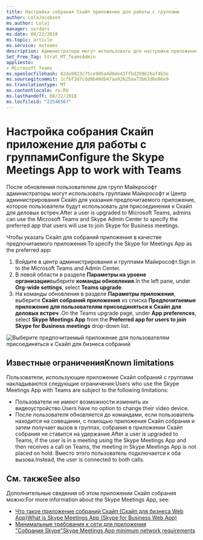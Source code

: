 ```yaml
---
title: Настройка собрания Скайп приложение для работы с группами
author: LolaJacobsen
ms.author: Lolaj
manager: serdars
ms.date: 08/21/2018
ms.topic: article
ms.service: msteams
description: Администраторы могут использовать для настройки приложения собраний Скайп для работы с группами группами Майкрософт и Центр администрирования Скайп
Set_Free_Tag: Strat_MT_TeamsAdmin
appliesto:
- Microsoft Teams
ms.openlocfilehash: 82da9923c75ce905a4d0de43ffbd299626af4b3e
ms.sourcegitcommit: 1cfbf3d7cdd8b40db47aa92625aa73b63d6e86e9
ms.translationtype: MT
ms.contentlocale: ru-RU
ms.lasthandoff: 08/22/2018
ms.locfileid: "22546567"
---
```

<a name="configure-the-skype-meetings-app-to-work-with-teams"></a><span data-ttu-id="dc3dd-103">Настройка собрания Скайп приложение для работы с группами</span><span class="sxs-lookup"><span data-stu-id="dc3dd-103">Configure the Skype Meetings App to work with Teams</span></span>
===================================================

<span data-ttu-id="dc3dd-104">После обновления пользователем для групп Майкрософт администраторы могут использовать группами Майкрософт и Центр администрирования Скайп для указания предпочитаемого приложение, которое пользователи будут использовать для присоединения к Скайп для деловых встреч.</span><span class="sxs-lookup"><span data-stu-id="dc3dd-104">After a user is upgraded to Microsoft Teams, admins can use the Microsoft Teams and Skype Admin Center to specify the preferred app that users will use to join Skype for Business meetings.</span></span>

<span data-ttu-id="dc3dd-105">Чтобы указать Скайп для собраний приложения в качестве предпочитаемого приложения:</span><span class="sxs-lookup"><span data-stu-id="dc3dd-105">To specify the Skype for Meetings App as the preferred app:</span></span>

1. <span data-ttu-id="dc3dd-106">Войдите в центр администрирования и группами Майкрософт.</span><span class="sxs-lookup"><span data-stu-id="dc3dd-106">Sign in to the Microsoft Teams and Admin Center.</span></span>
2. <span data-ttu-id="dc3dd-107">В левой области в разделе **Параметры на уровне организации**выберите **команды обновления**.</span><span class="sxs-lookup"><span data-stu-id="dc3dd-107">In the left pane, under **Org-wide settings**, select **Teams upgrade**.</span></span>
3. <span data-ttu-id="dc3dd-108">На команды обновления в разделе **Параметры приложения**, выберите **Скайп собраний приложения** из списка **Предпочитаемые приложение для пользователям присоединяться к Скайп для деловых встреч** .</span><span class="sxs-lookup"><span data-stu-id="dc3dd-108">On the Teams upgrade page, under **App preferences**, select **Skype Meetings App**  from the **Preferred app for users to join Skype for Business meetings** drop-down list.</span></span>

![Выберите предпочитаемый приложение для пользователям присоединяться к Скайп для бизнеса собраний](media/configure-skype-meetings-app-to-work-with-teams.png)

## <a name="known-limitations"></a><span data-ttu-id="dc3dd-110">Известные ограничения</span><span class="sxs-lookup"><span data-stu-id="dc3dd-110">Known limitations</span></span>

<span data-ttu-id="dc3dd-111">Пользователи, использующие приложение Скайп собраний с группами накладываются следующие ограничения:</span><span class="sxs-lookup"><span data-stu-id="dc3dd-111">Users who use the Skype Meetings App with Teams are subject to the following limitations:</span></span>

- <span data-ttu-id="dc3dd-112">Пользователи не имеют возможности изменить их видеоустройство.</span><span class="sxs-lookup"><span data-stu-id="dc3dd-112">Users have no option to change their video device.</span></span>
- <span data-ttu-id="dc3dd-113">После пользователя обновляется до командами, если пользователь находится на совещании, с помощью приложения Скайп собрания и затем получает вызов в группах, собрания в приложении Скайп собрания не ставится на удержание.</span><span class="sxs-lookup"><span data-stu-id="dc3dd-113">After a user is upgraded to Teams, if the user is in a meeting using the Skype Meetings App and then receives a call on Teams, the meeting in Skype Meetings App is not placed on hold.</span></span> <span data-ttu-id="dc3dd-114">Вместо этого пользователь подключается к оба вызова.</span><span class="sxs-lookup"><span data-stu-id="dc3dd-114">Instead, the user is connected to both calls.</span></span>

## <a name="see-also"></a><span data-ttu-id="dc3dd-115">См. также</span><span class="sxs-lookup"><span data-stu-id="dc3dd-115">See also</span></span>

<span data-ttu-id="dc3dd-116">Дополнительные сведения об этом приложении Скайп собрания можно:</span><span class="sxs-lookup"><span data-stu-id="dc3dd-116">For more information about the Skype Meetings App, see:</span></span>

- [<span data-ttu-id="dc3dd-117">Что такое приложение собраний Скайп (Скайп для бизнеса Web App)</span><span class="sxs-lookup"><span data-stu-id="dc3dd-117">What is Skype Meetings App (Skype for Business Web App)</span></span>](https://support.office.microsoft.com/en-us/article/what-is-skype-meetings-app-skype-for-business-web-app-1ff3d412-718a-4982-8ff2-a4992608cdb5?ui=en-US&rs=en-US&ad=US)
- [<span data-ttu-id="dc3dd-118">Минимальные требования к сети для приложения "Собрания Skype"</span><span class="sxs-lookup"><span data-stu-id="dc3dd-118">Skype Meetings App minimum network requirements</span></span>](https://technet.microsoft.com/en-us/library/mt845808.aspx)